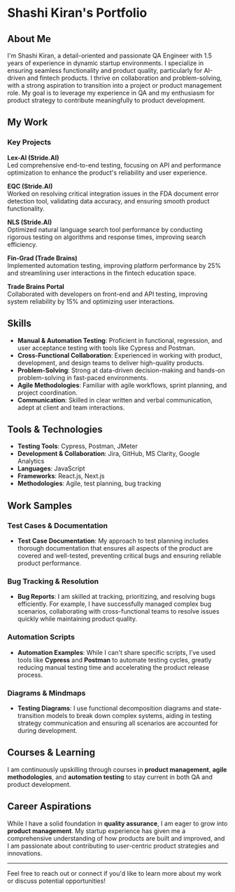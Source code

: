 # Shashi Kiran's Portfolio 
## About Me

I'm Shashi Kiran, a detail-oriented and passionate QA Engineer with 1.5 years of experience in dynamic startup environments. I specialize in ensuring seamless functionality and product quality, particularly for AI-driven and fintech products. I thrive on collaboration and problem-solving, with a strong aspiration to transition into a project or product management role. My goal is to leverage my experience in QA and my enthusiasm for product strategy to contribute meaningfully to product development.

## My Work

### Key Projects

**Lex-AI (Stride.AI)**  
Led comprehensive end-to-end testing, focusing on API and performance optimization to enhance the product's reliability and user experience.

**EQC (Stride.AI)**  
Worked on resolving critical integration issues in the FDA document error detection tool, validating data accuracy, and ensuring smooth product functionality.

**NLS (Stride.AI)**  
Optimized natural language search tool performance by conducting rigorous testing on algorithms and response times, improving search efficiency.

**Fin-Grad (Trade Brains)**  
Implemented automation testing, improving platform performance by 25% and streamlining user interactions in the fintech education space.

**Trade Brains Portal**  
Collaborated with developers on front-end and API testing, improving system reliability by 15% and optimizing user interactions.

## Skills

- **Manual & Automation Testing**: Proficient in functional, regression, and user acceptance testing with tools like Cypress and Postman.
- **Cross-Functional Collaboration**: Experienced in working with product, development, and design teams to deliver high-quality products.
- **Problem-Solving**: Strong at data-driven decision-making and hands-on problem-solving in fast-paced environments.
- **Agile Methodologies**: Familiar with agile workflows, sprint planning, and project coordination.
- **Communication**: Skilled in clear written and verbal communication, adept at client and team interactions.

## Tools & Technologies

- **Testing Tools**: Cypress, Postman, JMeter
- **Development & Collaboration**: Jira, GitHub, MS Clarity, Google Analytics
- **Languages**: JavaScript
- **Frameworks**: React.js, Next.js
- **Methodologies**: Agile, test planning, bug tracking

## Work Samples

### Test Cases & Documentation
- **Test Case Documentation**: My approach to test planning includes thorough documentation that ensures all aspects of the product are covered and well-tested, preventing critical bugs and ensuring reliable product performance.

### Bug Tracking & Resolution
- **Bug Reports**: I am skilled at tracking, prioritizing, and resolving bugs efficiently. For example, I have successfully managed complex bug scenarios, collaborating with cross-functional teams to resolve issues quickly while maintaining product quality.

### Automation Scripts
- **Automation Examples**: While I can't share specific scripts, I’ve used tools like **Cypress** and **Postman** to automate testing cycles, greatly reducing manual testing time and accelerating the product release process.

### Diagrams & Mindmaps
- **Testing Diagrams**: I use functional decomposition diagrams and state-transition models to break down complex systems, aiding in testing strategy communication and ensuring all scenarios are accounted for during development.

## Courses & Learning

I am continuously upskilling through courses in **product management**, **agile methodologies**, and **automation testing** to stay current in both QA and product development.

## Career Aspirations

While I have a solid foundation in **quality assurance**, I am eager to grow into **product management**. My startup experience has given me a comprehensive understanding of how products are built and improved, and I am passionate about contributing to user-centric product strategies and innovations.

---

Feel free to reach out or connect if you'd like to learn more about my work or discuss potential opportunities!
